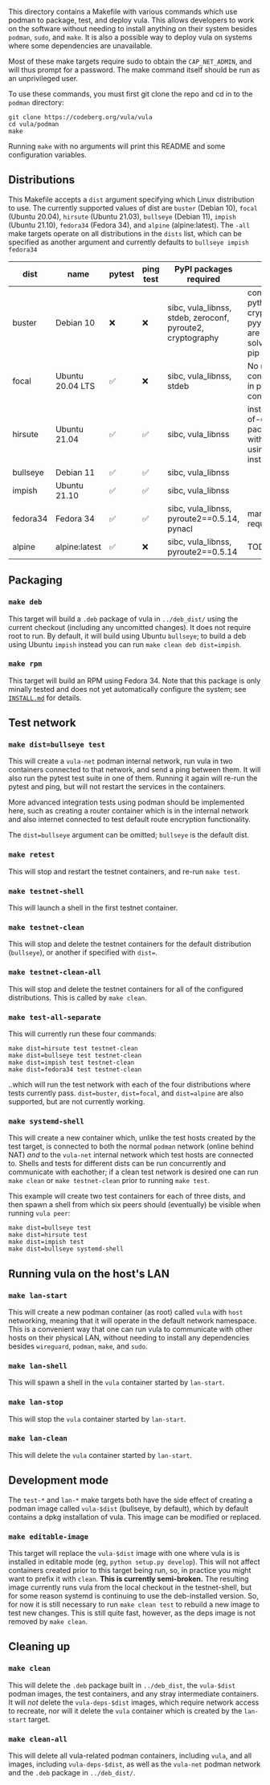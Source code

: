 This directory contains a Makefile with various commands which use podman to
package, test, and deploy vula. This allows developers to work on the software
without needing to install anything on their system besides `podman`, `sudo`,
and `make`. It is also a possible way to deploy vula on systems where some
dependencies are unavailable.

Most of these make targets require sudo to obtain the `CAP_NET_ADMIN`, and will
thus prompt for a password. The make command itself should be run as an
unprivileged user.

To use these commands, you must first git clone the repo and cd in to the
`podman` directory:

```
git clone https://codeberg.org/vula/vula
cd vula/podman
make
```

Running `make` with no arguments will print this README and some configuration
variables.

## Distributions

This Makefile accepts a `dist` argument specifying which Linux distribution to
use. The currently supported values of dist are `buster` (Debian 10), `focal`
(Ubuntu 20.04), `hirsute` (Ubuntu 21.03), `bullseye` (Debian 11), `impish`
(Ubuntu 21.10), `fedora34` (Fedora 34), and `alpine` (alpine:latest). The
`-all` make targets operate on all distributions in the `dists` list, which can
be specified as another argument and currently defaults to `bullseye impish
fedora34`

| dist     | name             | pytest | ping test | PyPI packages required                                      | notes                                                                           |
|----------|------------------|--------|-----------|-------------------------------------------------------------|---------------------------------------------------------------------------------|
| buster   | Debian 10        | ❌     | ❌        | sibc, vula\_libnss, stdeb, zeroconf, pyroute2, cryptography | conflicts with python3-cryptography, pyyaml, etc are not easily solved with pip |
| focal    | Ubuntu 20.04 LTS | ✅     | ❌        | sibc, vula\_libnss, stdeb                                   | No multicast connectivity in podman containers                                  |
| hirsute  | Ubuntu 21.04     | ✅     | ✅        | sibc, vula\_libnss                                          | installing out-of-dist packages with dpkg using pypi-install                    |
| bullseye | Debian 11        | ✅     | ✅        | sibc, vula\_libnss                                          |                                                                                 |
| impish   | Ubuntu 21.10     | ✅     | ✅        | sibc, vula\_libnss                                          |                                                                                 |
| fedora34 | Fedora 34        | ✅     | ✅        | sibc, vula\_libnss, pyroute2==0.5.14, pynacl                | manual setup required                                                           |
| alpine   | alpine:latest    | ✅     | ❌        | sibc, vula\_libnss, pyroute2==0.5.14                        | TODO                                                                            |

## Packaging

### `make deb`

This target will build a `.deb` package of vula in `../deb_dist/` using the
current checkout (including any uncomitted changes). It does not require root
to run. By default, it will build using Ubuntu `bullseye`; to build a deb using
Ubuntu `impish` instead you can run `make clean deb dist=impish`.

### `make rpm`

This target will build an RPM using Fedora 34. Note that this package is only
minally tested and does not yet automatically configure the system; see
[`INSTALL.md`](https://codeberg.org/vula/vula/src/branch/main/podman/INSTALL.md)
for details.

## Test network

### `make dist=bullseye test`

This will create a `vula-net` podman internal network, run vula in two
containers connected to that network, and send a ping between them.  It will
also run the pytest test suite in one of them. Running it again will re-run the
pytest and ping, but will not restart the services in the containers.

More advanced integration tests using podman should be implemented here,
such as creating a router container which is in the internal network and also
internet connected to test default route encryption functionality.

The `dist=bullseye` argument can be omitted; `bullseye` is the default dist.

### `make retest`

This will stop and restart the testnet containers, and re-run `make test`.

### `make testnet-shell`

This will launch a shell in the first testnet container.

### `make testnet-clean`

This will stop and delete the testnet containers for the default distribution
(`bullseye`), or another if specified with `dist=`.

### `make testnet-clean-all`

This will stop and delete the testnet containers for all of the configured
distributions. This is called by `make clean`.

### `make test-all-separate`

This will currently run these four commands:
```
make dist=hirsute test testnet-clean
make dist=bullseye test testnet-clean
make dist=impish test testnet-clean
make dist=fedora34 test testnet-clean
```
..which will run the test network with each of the four distributions where
tests currently pass. `dist=buster`, `dist=focal`, and `dist=alpine` are also
supported, but are not currently working.

### `make systemd-shell`

This will create a new container which, unlike the test hosts created by the
test target, is connected to both the normal `podman` network (online behind
NAT) *and* to the `vula-net` internal network which test hosts are connected
to. Shells and tests for different dists can be run concurrently and
communicate with eachother; if a clean test network is desired one can run
`make clean` or `make testnet-clean` prior to running `make test`.

This example will create two test containers for each of three dists, and then
spawn a shell from which six peers should (eventually) be visible when running
`vula peer`:
```
make dist=bullseye test
make dist=hirsute test
make dist=impish test
make dist=bullseye systemd-shell
```

## Running vula on the host's LAN

### `make lan-start`

This will create a new podman container (as root) called `vula` with `host`
networking, meaning that it will operate in the default network namespace. This
is a convenient way that one can run vula to communicate with other hosts on
their physical LAN, without needing to install any dependencies besides
`wireguard`, `podman`, `make`, and `sudo`.

### `make lan-shell`

This will spawn a shell in the `vula` container started by `lan-start`.

### `make lan-stop`

This will stop the `vula` container started by `lan-start`.

### `make lan-clean`

This will delete the `vula` container started by `lan-start`.

## Development mode

The `test-*` and `lan-*` make targets both have the side effect of creating a
podman image called `vula-$dist` (bullseye, by default), which by default
contains a dpkg installation of vula. This image can be modified or replaced.

### `make editable-image`

This target will replace the `vula-$dist` image with one where vula is is
installed in editable mode (eg, `python setup.py develop`). This will not
affect containers created prior to this target being run, so, in practice you
might want to prefix it with `clean`. **This is currently semi-broken.** The
resulting image currently runs vula from the local checkout in the
testnet-shell, but for some reason systemd is continuing to use the
deb-installed version. So, for now it is still necessary to run `make clean
test` to rebuild a new image to test new changes. This is still quite fast,
however, as the deps image is not removed by `make clean`.

## Cleaning up

### `make clean`

This will delete the `.deb` package built in `../deb_dist`, the `vula-$dist`
podman images, the test containers, and any stray intermediate containers. It
will *not* delete the `vula-deps-$dist` images, which require network access to
recreate, nor will it delete the `vula` container which is created by the
`lan-start` target.

### `make clean-all`

This will delete all vula-related podman containers, including `vula`, and all
images, including `vula-deps-$dist`, as well as the `vula-net` podman network
and the `.deb` package in `../deb_dist/`.
